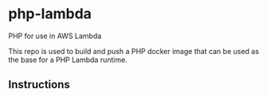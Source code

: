 # php-lambda
PHP for use in AWS Lambda

This repo is used to build and push a PHP docker image that can be used as the base for a PHP Lambda runtime.

## Instructions

###
